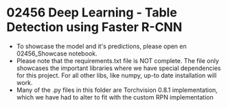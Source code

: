 # 02456 Deep Learning - Table Detection using Faster R-CNN

* To showcase the model and it's predictions, please open en 02456_Showcase notebook. 
* Please note that the requirements.txt file is NOT complete. The file only showcases the important libraries where we have special dependencies for this project. For all other libs, like numpy, up-to date installation will work.  
* Many of the .py files in this folder are Torchvision 0.8.1 implementation, which we have had to alter to fit with the custom RPN implementation



